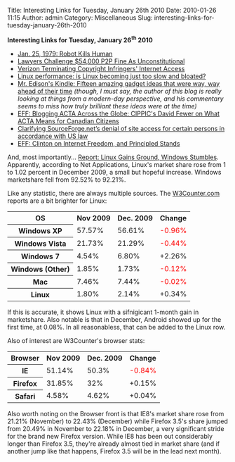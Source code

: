 Title: Interesting Links for Tuesday, January 26th 2010
Date: 2010-01-26 11:15
Author: admin
Category: Miscellaneous
Slug: interesting-links-for-tuesday-january-26th-2010

**Interesting Links for Tuesday, January 26<sup>th</sup> 2010**

-   [Jan. 25, 1979: Robot Kills
    Human](http://www.wired.com/thisdayintech/2010/01/0125robot-kills-worker/)
-   [Lawyers Challenge $54,000 P2P Fine As
    Unconstitutional](http://www.wired.com/threatlevel/2010/01/lawyers-challenge-filesharing-verdict/)
-   [Verizon Terminating Copyright Infringers' Internet
    Access](http://www.wired.com/threatlevel/2010/01/verizon-terminating-internet-accessinternet-access/)
-   [Linux performance: is Linux becoming just too slow and
    bloated?](http://www.freesoftwaremagazine.com/columns/linux_performance_linux_slow_bloated)
-   [Mr. Edison's Kindle: Fifteen amazing gadget ideas that were way,
    way ahead of their
    time](http://technologizer.com/2010/01/24/edisons-kindle/) *(though,
    I must say, the author of this blog is really looking at things from
    a modern-day perspective, and his commentary seems to miss how truly
    brilliant these ideas were at the time)*
-   [EFF: Blogging ACTA Across the Globe: CIPPIC's David Fewer on What
    ACTA Means for Canadian
    Citizens](http://www.eff.org/deeplinks/2010/01/blogging-acta-across-globe-cippics-david-fewer-wha)
-   [Clarifying SourceForge.net’s denial of site access for certain
    persons in accordance with US
    law](http://sourceforge.net/blog/clarifying-sourceforgenets-denial-of-site-access-for-certain-persons-in-accordance-with-us-law/)
-   [EFF: Clinton on Internet Freedom, and Principled
    Stands](http://www.eff.org/deeplinks/2010/01/clinton-internet-freedom-and-principled-stands)

And, most importantly... [Report: Linux Gains Ground, Windows
Stumbles](http://www.linuxinsider.com/rsstory/69193.html). Apparently,
according to Net Applications, Linux's market share rose from 1 to 1.02
percent in December 2009, a small but hopeful increase. Windows
marketshare fell from 92.52% to 92.21%.

Like any statistic, there are always multiple sources. The
[W3Counter.com](www.w3counter.com) reports are a bit brighter for Linux:

<table>
<tr>
<th>
OS

</th>
<th>
Nov 2009

</th>
<th>
Dec. 2009

</th>
<th>
Change

</th>
</tr>
<tr>
<th>
Windows XP

</th>
<td>
57.57%

</td>
<td>
56.61%

</td>
<td>
<span style="color: red;">-0.96%</span>

</td>
</tr>
<tr>
<th>
Windows Vista

</th>
<td>
21.73%

</td>
<td>
21.29%

</td>
<td>
<span style="color: red;">-0.44%</span>

</td>
</tr>
<tr>
<th>
Windows 7

</th>
<td>
4.54%

</td>
<td>
6.80%

</td>
<td>
+2.26%

</td>
</tr>
<tr>
<th>
Windows (Other)

</th>
<td>
1.85%

</td>
<td>
1.73%

</td>
<td>
<span style="color: red;">-0.12%</span>

</td>
</tr>
<tr>
<th>
Mac

</th>
<td>
7.46%

</td>
<td>
7.44%

</td>
<td>
<span style="color: red;">-0.02%</span>

</td>
</tr>
<tr>
<th>
Linux

</th>
<td>
1.80%

</td>
<td>
2.14%

</td>
<td>
+0.34%

</td>
</tr>
</table>
If this is accurate, it shows Linux with a sifnigicant 1-month gain in
marketshare. Also notable is that in December, Android showed up for the
first time, at 0.08%. In all reasonabless, that can be added to the
Linux row.

Also of interest are W3Counter's browser stats:

<table>
<tr>
<th>
Browser

</th>
<th>
Nov 2009

</th>
<th>
Dec. 2009

</th>
<th>
Change

</th>
</tr>
<tr>
<th>
IE

</th>
<td>
51.14%

</td>
<td>
50.3%

</td>
<td>
<span style="color: red;">-0.84%</span>

</td>
</tr>
<tr>
<th>
Firefox

</th>
<td>
31.85%

</td>
<td>
32%

</td>
<td>
+0.15%

</td>
</tr>
<tr>
<th>
Safari

</th>
<td>
4.58%

</td>
<td>
4.62%

</td>
<td>
+0.04%

</td>
</tr>
</table>
Also worth noting on the Browser front is that IE8's market share rose
from 21.21% (November) to 22.43% (December) while Firefox 3.5's share
jumped from 20.49% in November to 22.18% in December, a very significant
stride for the brand new Firefox version. While IE8 has been out
considerably longer than Firefox 3.5, they're already almost tied in
market share (and if another jump like that happens, Firefox 3.5 will be
in the lead next month).

